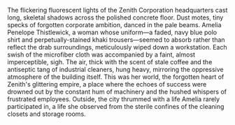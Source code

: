 The flickering fluorescent lights of the Zenith Corporation headquarters cast long, skeletal shadows across the polished concrete floor.  Dust motes, tiny specks of forgotten corporate ambition, danced in the pale beams.  Amelia Penelope Thistlewick, a woman whose uniform—a faded, navy blue polo shirt and perpetually-stained khaki trousers—seemed to absorb rather than reflect the drab surroundings, meticulously wiped down a workstation.  Each swish of the microfiber cloth was accompanied by a faint, almost imperceptible, sigh.  The air, thick with the scent of stale coffee and the antiseptic tang of industrial cleaners, hung heavy, mirroring the oppressive atmosphere of the building itself.  This was her world, the forgotten heart of Zenith's glittering empire, a place where the echoes of success were drowned out by the constant hum of machinery and the hushed whispers of frustrated employees.  Outside, the city thrummed with a life Amelia rarely participated in, a life she observed from the sterile confines of the cleaning closets and storage rooms.
